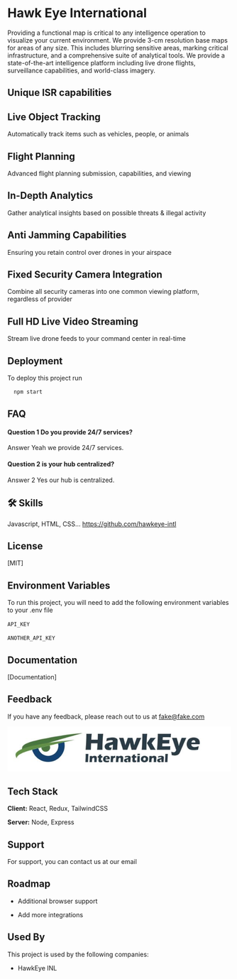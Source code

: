 
# Hawk Eye International

Providing a functional map is critical to any intelligence operation to visualize your current environment. We provide 3-cm resolution base maps for areas of any size. This includes blurring sensitive areas, marking critical infrastructure, and a comprehensive suite of analytical tools. We provide a state-of-the-art intelligence platform including live drone flights, surveillance capabilities, and world-class imagery.      
## Unique ISR capabilities

## Live Object Tracking 
Automatically track items such as vehicles, people, or animals
## Flight Planning
Advanced flight planning submission, capabilities, and viewing
## In-Depth Analytics
Gather analytical insights based on possible threats & illegal activity
## Anti Jamming Capabilities
Ensuring you retain control over drones in your airspace
## Fixed Security Camera Integration
Combine all security cameras into one common viewing platform, regardless of provider
## Full HD Live Video Streaming
Stream live drone feeds to your command center in real-time
## Deployment

To deploy this project run

```bash
  npm start
```

  
## FAQ

#### Question 1 Do you provide 24/7 services?

Answer Yeah we provide 24/7 services.

#### Question 2 is your hub centralized?

Answer 2 Yes our hub is centralized.


  
## 🛠 Skills
Javascript, HTML, CSS...
https://github.com/hawkeye-intl

  
## License

[MIT]

  
## Environment Variables

To run this project, you will need to add the following environment variables to your .env file

`API_KEY`

`ANOTHER_API_KEY`

  
## Documentation

[Documentation]

  
## Feedback

If you have any feedback, please reach out to us at fake@fake.com

  
![Logo](hawk1.JPG)

    
## Tech Stack

**Client:** React, Redux, TailwindCSS

**Server:** Node, Express

  
## Support

For support, you can contact us at our email

  
## Roadmap

- Additional browser support

- Add more integrations

  
## Used By

This project is used by the following companies:

- HawkEye INL

  
